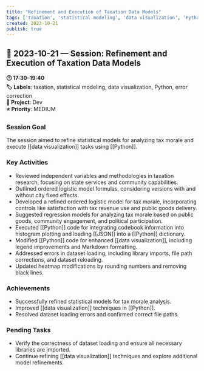 ```yaml
---
title: "Refinement and Execution of Taxation Data Models"
tags: ['taxation', 'statistical modeling', 'data visualization', 'Python', 'error correction']
created: 2023-10-21
publish: true
---
```


## 📅 2023-10-21 — Session: Refinement and Execution of Taxation Data Models

**🕒 17:30–19:40**  
**🏷️ Labels**: taxation, statistical modeling, data visualization, Python, error correction  
**📂 Project**: Dev  
**⭐ Priority**: MEDIUM  


### Session Goal
The session aimed to refine statistical models for analyzing tax morale and execute [[data visualization]] tasks using [[Python]].

### Key Activities
- Reviewed independent variables and methodologies in taxation research, focusing on state services and community capabilities.
- Outlined ordered logistic model formulas, considering versions with and without city fixed effects.
- Developed a refined ordered logistic model for tax morale, incorporating controls like satisfaction with tax revenue use and public goods delivery.
- Suggested regression models for analyzing tax morale based on public goods, community engagement, and political participation.
- Executed [[Python]] code for integrating codebook information into histogram plotting and loading [[JSON]] into a [[Python]] dictionary.
- Modified [[Python]] code for enhanced [[data visualization]], including legend improvements and Markdown formatting.
- Addressed errors in dataset loading, including library imports, file path corrections, and dataset reloading.
- Updated heatmap modifications by rounding numbers and removing black lines.

### Achievements
- Successfully refined statistical models for tax morale analysis.
- Improved [[data visualization]] techniques in [[Python]].
- Resolved dataset loading errors and confirmed correct file paths.

### Pending Tasks
- Verify the correctness of dataset loading and ensure all necessary libraries are imported.
- Continue refining [[data visualization]] techniques and explore additional model refinements.
